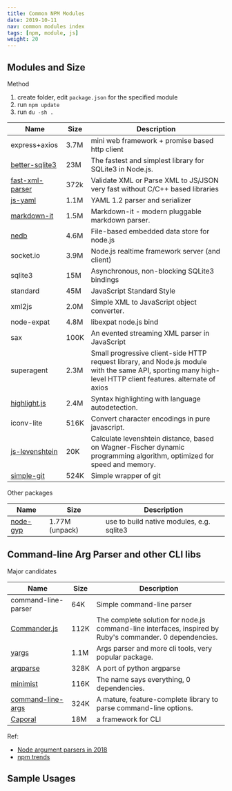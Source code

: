```yaml
---
title: Common NPM Modules
date: 2019-10-11
nav: common modules index
tags: [npm, module, js]
weight: 20
---
```


## Modules and Size

Method
1. create folder, edit ``package.json`` for the specified module
2. run ``npm update``
3. run ``du -sh .``

|Name|Size|Description|
|----|-----|------|
|express+axios|3.7M|mini web framework + promise based http client|
|[better-sqlite3](https://www.npmjs.com/package/better-sqlite3)|23M|The fastest and simplest library for SQLite3 in Node.js.|
|[fast-xml-parser](https://www.npmjs.com/package/fast-xml-parser)|372k|Validate XML or Parse XML to JS/JSON very fast without C/C++ based libraries|
|[js-yaml](https://www.npmjs.com/package/js-yaml)|1.1M|YAML 1.2 parser and serializer|
|[markdown-it](https://www.npmjs.com/package/markdown-it)|1.5M|Markdown-it - modern pluggable markdown parser.|
|[nedb](https://www.npmjs.com/package/nedb)|4.6M|File-based embedded data store for node.js|
|socket.io|3.9M|Node.js realtime framework server (and client)|
|sqlite3|15M|Asynchronous, non-blocking SQLite3 bindings|
|standard|45M|JavaScript Standard Style|
|xml2js|2.0M|Simple XML to JavaScript object converter.|
|node-expat|4.8M|libexpat node.js bind|
|sax|100K|An evented streaming XML parser in JavaScript|
|superagent|2.3M|Small progressive client-side HTTP request library, and Node.js module with the same API, sporting many high-level HTTP client features. alternate of axios|
|[highlight.js](https://www.npmjs.com/package/highlight.js)|2.4M|Syntax highlighting with language autodetection.|
|iconv-lite|516K|Convert character encodings in pure javascript.|
|[js-levenshtein](#js-levenshtein)|20K|Calculate levenshtein distance, based on Wagner-Fischer dynamic programming algorithm, optimized for speed and memory.|
|[simple-git](https://www.npmjs.com/package/simple-git)|524K|Simple wrapper of git|

Other packages

|Name|Size|Description|
|----|-----|------|
|[node-gyp]()|1.77M (unpack)|use to build native modules, e.g. sqlite3|



## Command-line Arg Parser and other CLI libs

Major candidates

|Name|Size|Description|
|----|-----|------|
|command-line-parser|64K|Simple command-line parser|
|[Commander.js](https://github.com/tj/commander.js)|112K|The complete solution for node.js command-line interfaces, inspired by Ruby's commander. 0 dependencies.|
|[yargs](https://github.com/yargs/yargs)|1.1M|Args parser and more cli tools, very popular package.|
|[argparse](https://github.com/nodeca/argparse)|328K|A port of python argparse|
|[minimist](https://github.com/substack/minimist)|116K|The name says everything, 0 dependencies.|
|[command-line-args](https://github.com/75lb/command-line-args)|324K|A mature, feature-complete library to parse command-line options.|
|[Caporal](https://github.com/mattallty/Caporal.js)|18M|a framework for CLI|

Ref:
* [Node argument parsers in 2018](https://pantas.net/node_argument_parsers/)
* [npm trends](https://www.npmtrends.com/argparse-vs-commander-vs-minimist-vs-yargs)


## Sample Usages





